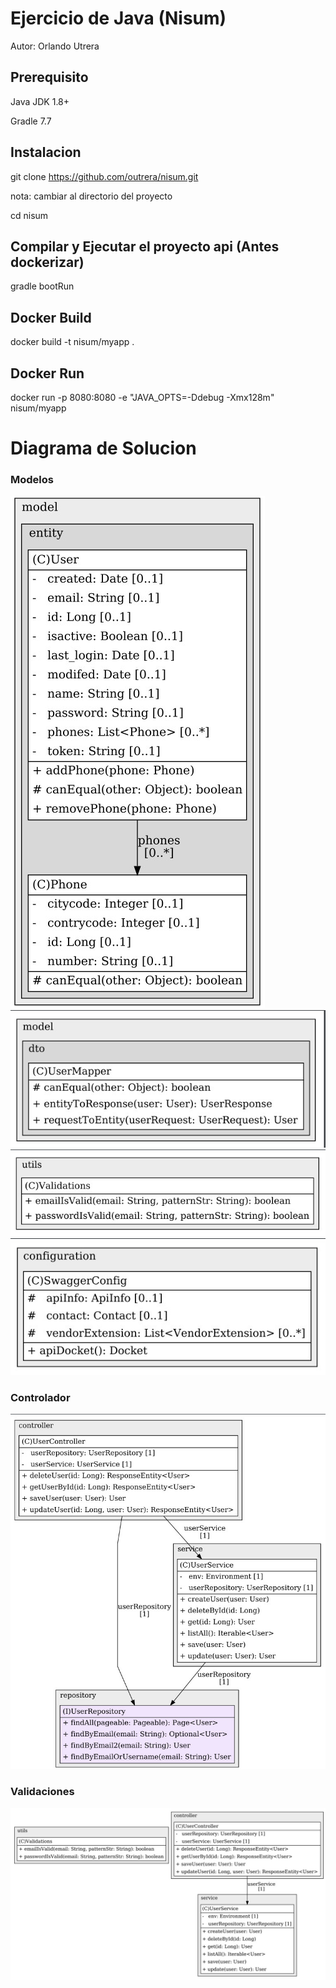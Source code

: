 # Ejercicio de Java (Nisum)
 Autor: Orlando Utrera 

## Prerequisito

 Java JDK 1.8+

 Gradle 7.7

## Instalacion
git clone https://github.com/outrera/nisum.git
 
nota: cambiar al directorio del proyecto

cd nisum


## Compilar y Ejecutar el proyecto api (Antes dockerizar)
gradle bootRun

## Docker Build
docker build -t nisum/myapp .
## Docker Run
docker run -p 8080:8080 -e "JAVA_OPTS=-Ddebug -Xmx128m" nisum/myapp

# Diagrama de Solucion

### Modelos
![digrama-usuario-phone.jpg](assets%2Fdigrama-usuario-phone.jpg)
![digrama-usuario-mapa.jpg](assets%2Fdigrama-usuario-mapa.jpg)
![digrama-validations.jpg](assets%2Fdigrama-validations.jpg)
![digrama-config.jpg](assets%2Fdigrama-config.jpg)

### Controlador
![digrama-usuario-repository.jpg](assets%2Fdigrama-usuario-repository.jpg)

### Validaciones
![digrama-solucion.jpg](assets%2Fdigrama-solucion.jpg)



